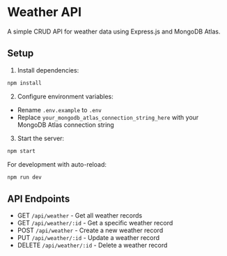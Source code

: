 # Weather API

A simple CRUD API for weather data using Express.js and MongoDB Atlas.

## Setup

1. Install dependencies:
```bash
npm install
```

2. Configure environment variables:
- Rename `.env.example` to `.env`
- Replace `your_mongodb_atlas_connection_string_here` with your MongoDB Atlas connection string

3. Start the server:
```bash
npm start
```

For development with auto-reload:
```bash
npm run dev
```

## API Endpoints

- GET `/api/weather` - Get all weather records
- GET `/api/weather/:id` - Get a specific weather record
- POST `/api/weather` - Create a new weather record
- PUT `/api/weather/:id` - Update a weather record
- DELETE `/api/weather/:id` - Delete a weather record


```
